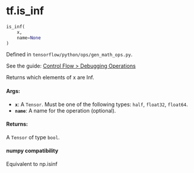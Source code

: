 <div itemscope itemtype="http://developers.google.com/ReferenceObject">
<meta itemprop="name" content="tf.is_inf" />
</div>

# tf.is_inf

``` python
is_inf(
    x,
    name=None
)
```



Defined in `tensorflow/python/ops/gen_math_ops.py`.

See the guide: [Control Flow > Debugging Operations](../../../api_guides/python/control_flow_ops.md#Debugging_Operations)

Returns which elements of x are Inf.



#### Args:

* <b>`x`</b>: A `Tensor`. Must be one of the following types: `half`, `float32`, `float64`.
* <b>`name`</b>: A name for the operation (optional).


#### Returns:

  A `Tensor` of type `bool`.

#### numpy compatibility
Equivalent to np.isinf

